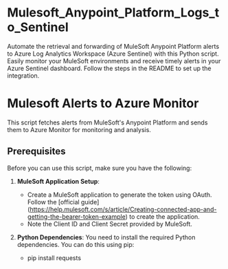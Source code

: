# Mulesoft_Anypoint_Platform_Logs_to_Sentinel
Automate the retrieval and forwarding of MuleSoft Anypoint Platform alerts to Azure Log Analytics Workspace (Azure Sentinel) with this Python script. Easily monitor your MuleSoft environments and receive timely alerts in your Azure Sentinel dashboard. Follow the steps in the README to set up the integration.

# Mulesoft Alerts to Azure Monitor

This script fetches alerts from MuleSoft's Anypoint Platform and sends them to Azure Monitor for monitoring and analysis.

## Prerequisites

Before you can use this script, make sure you have the following:

1. **MuleSoft Application Setup**:
   - Create a MuleSoft application to generate the token using OAuth. 
      Follow the [official guide] (https://help.mulesoft.com/s/article/Creating-connected-app-and-getting-the-bearer-token-example) to create the application.
   - Note the Client ID and Client Secret provided by MuleSoft.

2. **Python Dependencies**: You need to install the required Python dependencies. You can do this using pip:
   - pip install requests

